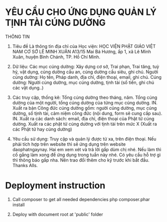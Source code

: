 # YÊU CẦU CHO ỨNG DỤNG QUẢN LÝ TỊNH TÀI CÚNG DƯỜNG

THÔNG TIN

1. Tiêu đề
Là thông tin địa chỉ của Học viện:
HỌC VIỆN PHẬT GIÁO VIỆT NAM
CƠ SỞ LÊ MINH XUÂN
A13/15 Mai Bá Hương, ấp 1, xã Lê Minh Xuân, huyện Bình Chánh, TP. Hồ Chí Minh.

2. Dữ liệu:
Các mục cúng dường: Xây dựng cơ sở, Trai phạn, Trai tăng, tuỳ hỷ, vật dụng, cúng dường cầu an, cúng dường cầu siêu, ghi chú.
Người cúng dường: Họ tên, Pháp danh, địa chỉ, điện thoại, email, ghi chú.
Cúng dường: Người cúng dường, mục cúng dường, tịnh tài (số tiền, ghi chú các vật dụng..)

3. Các truy cập, thống kê:
Tổng cúng dường theo tháng, năm. Tổng cúng dường của một người, tổng cúng dường của từng mục cúng dường. IN.
Xuất ra bản Công đức cúng dường gồm: người cúng dường, mục cúng dường, số tịnh tài, cảm niệm công đức (nội dung, form sẽ cung cấp sau). IN.
Xuất ra các danh sách: email, địa chỉ, điện thoại của Phật tử cúng dường.
Xuất ra các phật tử cúng dường với tịnh tài trên mức X
(Xuất ra các Phật tử hay cúng dường)

4. Yêu cầu sử dụng:
Truy cập và quản lý được từ xa, trên điện thoại.
Nếu phải tích hợp trên website thì sẽ ứng dụng trên website daophatngaynay.
Hai em xem xét và trả lời gấp dùm chị nhé. Nếu làm thì cố gắng làm xong để ứng dụng trong tuần này nhé. Có yêu cầu hỗ trợ gì thì thông báo gấp nha.
Nên trao đổi thêm cho kỹ trước khi bắt đầu.
Thanks Alls.

# Deployment instruction

1. Call composer to get all needed dependencies
php composer.phar install

2. Deploy with document root at 'public' folder
